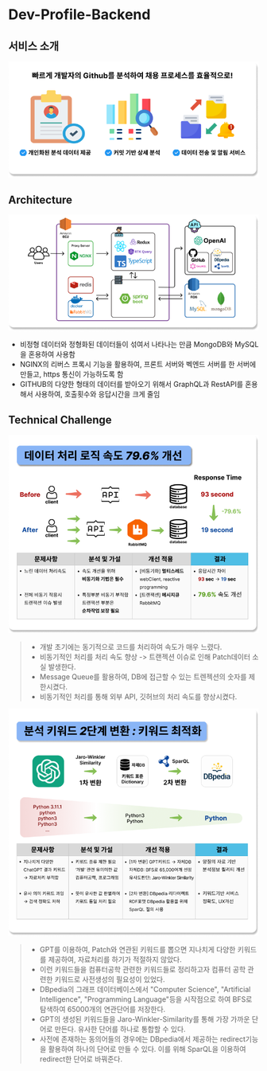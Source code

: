 # Dev-Profile-Backend

## 서비스 소개

![img](./img/서비스%20설명.png)


## Architecture

![img](./img/아키텍처.png)

- 비정형 데이터와 정형화된 데이터들이 섞여서 나타나는 만큼 MongoDB와 MySQL을 혼용하여 사용함
- NGINX의 리버스 프록시 기능을 활용하여, 프론트 서버와 벡엔드 서버를 한 서버에 만들고, https 통신이 가능하도록 함
- GITHUB의 다양한 형태의 데이터를 받아오기 위해서 GraphQL과 RestAPI를 혼용해서 사용하여, 호출횟수와 응답시간을 크게 줄임

## Technical Challenge


![img](./img/기술적%20챌린지%201.png)


>- 개발 초기에는 동기적으로 코드를 처리하여 속도가 매우 느렸다.
>- 비동기적인 처리를 처리 속도 향상 -> 트랜젝션 이슈로 인해 Patch데이터 소실 발생한다.
>- Message Queue를 활용하여, DB에 접근할 수 있는 트렌젝션의 숫자를 제한시켰다.
>- 비동기적인 처리를 통해 외부 API, 깃허브의 처리 속도를 향상시켰다.

![img](./img/기술적%20챌린지%202.png)

>- GPT를 이용하여, Patch와 연관된 키워드를 뽑으면 지나치게 다양한 키워드를 제공하여, 자료처리를 하기가 적절하지 않았다.
>- 이런 키워드들을 컴퓨터공학 관련한 키워드들로 정리하고자 컴퓨터 공학 관련한 키워드로 사전생성의 필요성이 있었다.
>- DBpedia의 그래프 데이터베이스에서 "Computer Science", "Artificial Intelligence", "Programming Language"등을 시작점으로 하여 BFS로 탐색하여 65000개의 연관단어를 저장한다.
>- GPT의 생성된 키워드들을 Jaro-Winkler-Similarity를 통해 가장 가까운 단어로 만든다. 유사한 단어를 하나로 통합할 수 있다.
>- 사전에 존재하는 동의어들의 경우에는 DBpedia에서 제공하는 redirect기능을 활용하여 하나의 단어로 만들 수 있다. 이를 위해 SparQL을 이용하여 redirect한 단어로 바꿔준다.


